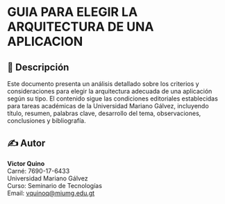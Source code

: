 # GUIA PARA ELEGIR LA ARQUITECTURA DE UNA APLICACION

## 📄 Descripción
Este documento presenta un análisis detallado sobre los criterios y consideraciones para elegir la arquitectura adecuada de una aplicación según su tipo. El contenido sigue las condiciones editoriales establecidas para tareas académicas de la Universidad Mariano Gálvez, incluyendo título, resumen, palabras clave, desarrollo del tema, observaciones, conclusiones y bibliografía.

## ✍️ Autor
**Victor Quino**  
Carné: 7690-17-6433  
Universidad Mariano Gálvez  
Curso: Seminario de Tecnologías  
Email: vquinoq@miumg.edu.gt
